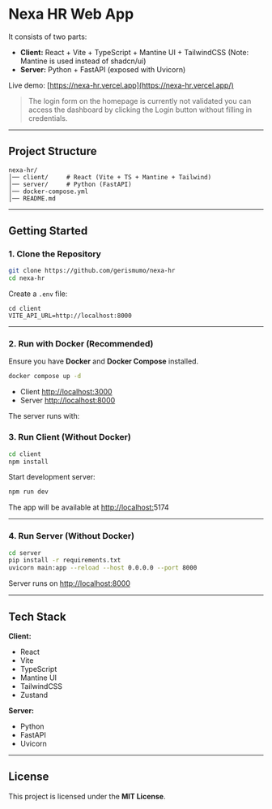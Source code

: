 # Nexa HR Web App

It consists of two parts:

* **Client:** React + Vite + TypeScript + Mantine UI + TailwindCSS
  (Note: Mantine is used instead of shadcn/ui)
* **Server:** Python + FastAPI (exposed with Uvicorn)

Live demo: [https://nexa-hr.vercel.app](https://nexa-hr.vercel.app/)

> The login form on the homepage is currently not validated  you can access the dashboard by clicking the Login button without filling in credentials.

---

## Project Structure

```
nexa-hr/
│── client/     # React (Vite + TS + Mantine + Tailwind)
│── server/     # Python (FastAPI)
│── docker-compose.yml
│── README.md
```

---

## Getting Started

### 1. Clone the Repository

```bash
git clone https://github.com/gerismumo/nexa-hr
cd nexa-hr
```

Create a `.env` file:

```env
cd client
VITE_API_URL=http://localhost:8000
```

---

### 2. Run with Docker (Recommended)

Ensure you have **Docker** and **Docker Compose** installed.

```bash
docker compose up -d
```

* Client     [http://localhost:3000](http://localhost:3000)
* Server   [http://localhost:8000](http://localhost:8000)

The server runs with:

### 3. Run Client (Without Docker)

```bash
cd client
npm install
```

Start development server:

```bash
npm run dev
```

The app will be available at  [http://localhost:](http://localhost:3000)5174

---

### 4. Run Server (Without Docker)

```bash
cd server
pip install -r requirements.txt
uvicorn main:app --reload --host 0.0.0.0 --port 8000
```

Server runs on  [http://localhost:8000](http://localhost:8000)

---

## Tech Stack

**Client:**

* React
* Vite
* TypeScript
* Mantine UI
* TailwindCSS
* Zustand

**Server:**

* Python
* FastAPI
* Uvicorn

---

## License

This project is licensed under the **MIT License**.
